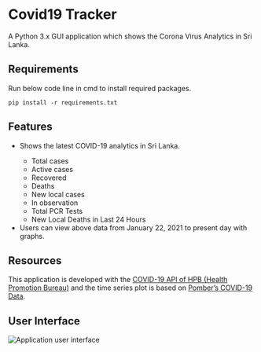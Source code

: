 <h1>Covid19 Tracker</h1>
<p>A Python 3.x GUI application which shows the Corona Virus Analytics in Sri Lanka.</p>

<h2>Requirements</h2>
<p>Run below code line in cmd to install required packages.</p>
<code>pip install -r requirements.txt</code>

<h2>Features</h2>
<ul>
  <li>Shows the latest COVID-19 analytics in Sri Lanka.</li>
  <ul>
    <li>Total cases</li>
    <li>Active cases</li>
    <li>Recovered</li>
    <li>Deaths</li>
    <li>New local cases</li>
    <li>In observation</li>
    <li>Total PCR Tests</li>
    <li>New Local Deaths in Last 24 Hours</li>
  </ul>
  <li>Users can view above data from January 22, 2021 to present day with graphs.</li>
</ul>
 
<h2>Resources</h2>
<p>This application is developed with the <a href ="https://hpb.health.gov.lk">COVID-19 API of HPB (Health Promotion Bureau)</a> and the time series plot is based on <a href="https://github.com/pomber/covid19">Pomber’s COVID-19 Data</a>.</p>

<h2>User Interface</h2>
<img src="https://user-images.githubusercontent.com/72787452/119340148-c0825e00-bcaf-11eb-805d-c312ee2aa585.jpg" alt = "Application user interface"/>   
    
<!-- ![covid_app](https://user-images.githubusercontent.com/72787452/119340148-c0825e00-bcaf-11eb-805d-c312ee2aa585.jpg) -->

